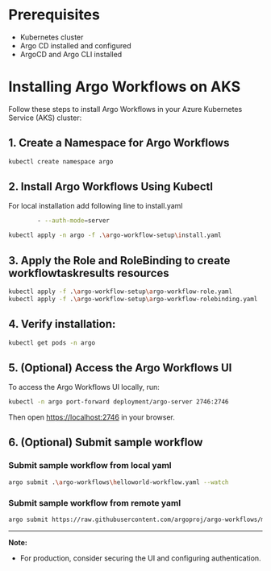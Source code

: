 # Prerequisites

- Kubernetes cluster
- Argo CD installed and configured
- ArgoCD and Argo CLI installed

# Installing Argo Workflows on AKS

Follow these steps to install Argo Workflows in your Azure Kubernetes Service (AKS) cluster:

## 1. Create a Namespace for Argo Workflows

```sh
kubectl create namespace argo
```

## 2. Install Argo Workflows Using Kubectl

For local installation add following line to install.yaml

```sh
        - --auth-mode=server
```

```sh
kubectl apply -n argo -f .\argo-workflow-setup\install.yaml
```

## 3. Apply the Role and RoleBinding to create workflowtaskresults resources

```sh
kubectl apply -f .\argo-workflow-setup\argo-workflow-role.yaml
kubectl apply -f .\argo-workflow-setup\argo-workflow-rolebinding.yaml
```

## 4. Verify installation:

```sh
kubectl get pods -n argo
```

## 5. (Optional) Access the Argo Workflows UI

To access the Argo Workflows UI locally, run:

```sh
kubectl -n argo port-forward deployment/argo-server 2746:2746
```

Then open [https://localhost:2746](https://localhost:2746/workflows/?&limit=50) in your browser.

## 6. (Optional) Submit sample workflow

### Submit sample workflow from local yaml

```sh
argo submit .\argo-workflows\helloworld-workflow.yaml --watch
```

### Submit sample workflow from remote yaml

```sh
argo submit https://raw.githubusercontent.com/argoproj/argo-workflows/master/examples/hello-world.yaml --watch
```

---

**Note:**  
- For production, consider securing the UI and configuring authentication.